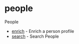 # people

People


* [enrich](enrich.md) - Enrich a person profile
* [search](search.md) - Search People